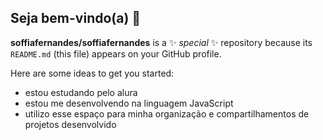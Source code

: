 ## Seja bem-vindo(a) 💙


**soffiafernandes/soffiafernandes** is a ✨ _special_ ✨ repository because its `README.md` (this file) appears on your GitHub profile.

Here are some ideas to get you started:

- estou estudando pelo alura
- estou me desenvolvendo na linguagem JavaScript
- utilizo esse espaço para minha organização e compartilhamentos de projetos desenvolvido
